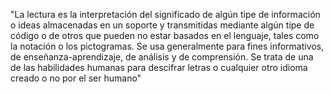 "La lectura es la interpretación del significado de algún tipe de información o ideas almacenadas
en un soporte y transmitidas mediante algún tipe de código o de otros que pueden no estar basados
en el lenguaje, tales como la notación o los pictogramas. Se usa generalmente para fines informativos,
de enseñanza-aprendizaje, de análisis y de comprensión. Se trata de una de las habilidades humanas para
descifrar letras o cualquier otro idioma creado o no por el ser humano"